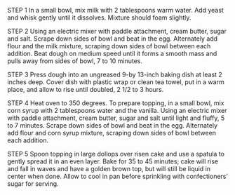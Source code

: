 STEP 1
In a small bowl, mix milk with 2 tablespoons warm water. Add yeast and whisk gently until it dissolves. Mixture should foam slightly.

STEP 2
Using an electric mixer with paddle attachment, cream butter, sugar and salt. Scrape down sides of bowl and beat in the egg. Alternately add flour and the milk mixture, scraping down sides of bowl between each addition. Beat dough on medium speed until it forms a smooth mass and pulls away from sides of bowl, 7 to 10 minutes.

STEP 3
Press dough into an ungreased 9-by 13-inch baking dish at least 2 inches deep. Cover dish with plastic wrap or clean tea towel, put in a warm place, and allow to rise until doubled, 2 1/2 to 3 hours.

STEP 4
Heat oven to 350 degrees. To prepare topping, in a small bowl, mix corn syrup with 2 tablespoons water and the vanilla. Using an electric mixer with paddle attachment, cream butter, sugar and salt until light and fluffy, 5 to 7 minutes. Scrape down sides of bowl and beat in the egg. Alternately add flour and corn syrup mixture, scraping down sides of bowl between each addition.

STEP 5
Spoon topping in large dollops over risen cake and use a spatula to gently spread it in an even layer. Bake for 35 to 45 minutes; cake will rise and fall in waves and have a golden brown top, but will still be liquid in center when done. Allow to cool in pan before sprinkling with confectioners’ sugar for serving.